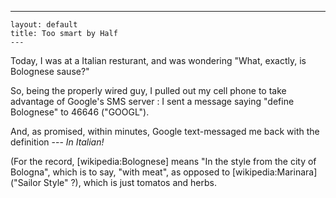   ---
    layout: default
    title: Too smart by Half
    ---

  <P>Today, I was at a Italian resturant, and was wondering "What, exactly, is Bolognese sause?" </P>
<P>So, being the properly wired guy, I pulled out my cell phone to take advantage of Google's SMS server : I sent a message saying "define Bolognese" to 46646 ("GOOGL").</P>
<P>And, as promised, within minutes, Google text-messaged me back with the definition --- <EM>In Italian!</EM></P>
<P>(For the record, [wikipedia:Bolognese] means "In the style from the city of Bologna", which is to say, "with meat", as opposed to [wikipedia:Marinara] ("Sailor Style" ?), which is just tomatos and herbs.</P>